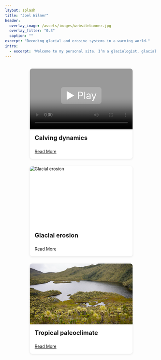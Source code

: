 ```yaml
---
layout: splash
title: "Joel Wilner"
header:
  overlay_image: /assets/images/websitebanner.jpg
  overlay_filter: "0.3"
  caption: ""
excerpt: "Decoding glacial and erosive systems in a warming world."
intro:
  - excerpt: 'Welcome to my personal site. I’m a glaciologist, glacial geologist, and adventurer.'
---
```


<style>
.feature-row-custom {
  display: flex;
  gap: 1.5rem;
  flex-wrap: wrap;
  justify-content: center;
  margin-top: 2rem;
}

.feature-card {
  flex: 1 1 300px;
  max-width: 340px;
  display: flex;
  flex-direction: column;
  justify-content: space-between;
  border-radius: 8px;
  box-shadow: 0 2px 6px rgba(0,0,0,0.1);
  overflow: hidden;
  background: white;
}

.teaser {
  position: relative;
  height: 200px;
  overflow: hidden;
}

.teaser video,
.teaser img {
  width: 100%;
  height: 100%;
  object-fit: cover;
}

.video-overlay {
  position: absolute;
  top: 0;
  left: 0;
  width: 100%;
  height: 100%;
  background: rgba(0,0,0,0.4);
  display: flex;
  flex-direction: column;
  align-items: center;
  justify-content: center;
  color: white;
  cursor: pointer;
  transition: background 0.3s;
}

.video-overlay:hover {
  background: rgba(0,0,0,0.6);
}

.video-overlay span.warning {
  font-size: 0.75rem;
  margin-top: 0.5rem;
  opacity: 0;
  transition: opacity 0.3s;
}

.video-overlay:hover span.warning {
  opacity: 1;
}

.video-overlay .play-button {
  font-size: 2rem;
  background: rgba(255,255,255,0.2);
  padding: 0.5rem 1rem;
  border-radius: 8px;
}

.feature-card .content {
  padding: 1rem;
  flex-grow: 1;
  display: flex;
  flex-direction: column;
  justify-content: space-between;
}

.feature-card h2 {
  font-size: 1.25rem;
  margin: 0 0 0.5rem 0;
}

.feature-card a {
  margin-top: 1rem;
}
</style>

<div class="feature-row-custom">

  <!-- Video Card -->
  <div class="feature-card">
    <div class="teaser">
      <video id="russellVideo" poster="/assets/images/Ross.jpg">
        <source src="/assets/videos/RussellWebsite.mp4" type="video/mp4">
        Your browser does not support the video tag.
      </video>
      <div class="video-overlay" onclick="playVideo()">
        <div class="play-button">▶ Play</div>
        <span class="warning">Photosensitivity warning: flashing images</span>
      </div>
    </div>
    <div class="content">
      <h2>Calving dynamics</h2>
      <a href="/aboutme/" class="btn btn--primary">Read More</a>
    </div>
  </div>

  <!-- Image Card 1 -->
  <div class="feature-card">
    <div class="teaser">
      <img src="/assets/images/RussellErosion.jpg" alt="Glacial erosion">
    </div>
    <div class="content">
      <h2>Glacial erosion</h2>
      <a href="/research/" class="btn btn--primary">Read More</a>
    </div>
  </div>

  <!-- Image Card 2 -->
  <div class="feature-card">
    <div class="teaser">
      <img src="/assets/images/Frontino.png" alt="Tropical paleoclimate">
    </div>
    <div class="content">
      <h2>Tropical paleoclimate</h2>
      <a href="/peakbagging/" class="btn btn--primary">Read More</a>
    </div>
  </div>

</div>

<script>
function playVideo() {
  const video = document.getElementById('russellVideo');
  const overlay = video.nextElementSibling;
  overlay.style.display = 'none';
  video.play();
}
</script>

